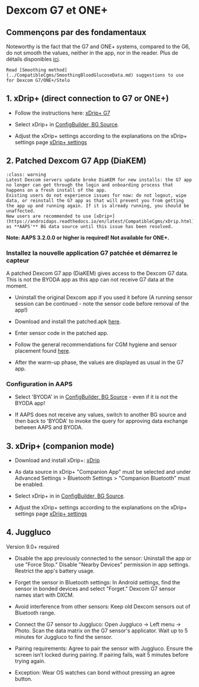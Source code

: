 # Dexcom G7 et ONE+


## Commençons par des fondamentaux

Noteworthy is the fact that the G7 and ONE+ systems, compared to the G6, do not smooth the values, neither in the app, nor in the reader. Plus de détails disponibles [ici](https://www.dexcom.com/en-us/faqs/why-does-past-cgm-data-look-different-from-past-data-on-receiver-and-follow-app).

```{admonition} Smoothing method 
Read [Smoothing method](../CompatibleCgms/SmoothingBloodGlucoseData.md) suggestions to use for Dexcom G7/ONE+/Stelo
```

## 1. xDrip+ (direct connection to G7 or ONE+)

- Follow the instructions here: [xDrip+ G7](https://navid200.github.io/xDrip/docs/Dexcom/G7.html)
- Select  xDrip+ in [ConfigBuilder, BG Source](#Config-Builder-bg-source).

- Adjust the xDrip+ settings according to the explanations on the xDrip+ settings page  [xDrip+ settings](../CompatibleCgms/xDrip.md)

## 2.  Patched Dexcom G7 App (DiaKEM)

```{admonition} No new users
:class: warning
Latest Dexcom servers update broke DiaKEM for new installs: the G7 app no longer can get through the login and onboarding process that happens on a fresh install of the app. 
Existing users do not experience issues for now: do not logout, wipe data, or reinstall the G7 app as that will prevent you from getting the app up and running again. If it is already running, you should be unaffected.
New users are recommended to use [xDrip+](https://androidaps.readthedocs.io/en/latest/CompatibleCgms/xDrip.html) as **AAPS'** BG data source until this issue has been resolved.
```

**Note: AAPS 3.2.0.0 or higher is required! Not available for ONE+.**

### Installez la nouvelle application G7 patchée et démarrez le capteur


A patched Dexcom G7 app (DiaKEM) gives access to the Dexcom G7 data. This is not the BYODA app as this app can not receive G7 data at the moment.

- Uninstall the original Dexcom app if you used it before (A running sensor session can be continued - note the sensor code before removal of the app!)

- Download and install the patched.apk [here](https://github.com/authorgambel/g7/releases).

- Enter sensor code in the patched app.

- Follow the general recommendations for CGM hygiene and sensor placement found [here](../CompatibleCgms/GeneralCGMRecommendation.md).

- After the warm-up phase, the values are displayed as usual in the G7 app.

### Configuration in AAPS

- Select 'BYODA' in in [ConfigBuilder, BG Source](#Config-Builder-bg-source) - even if it is not the BYODA app!

- If AAPS does not receive any values, switch to another BG source and then back to 'BYODA' to invoke the query for approving data exchange between AAPS and BYODA.

## 3. xDrip+ (companion mode)

-   Download and install xDrip+: [xDrip](https://github.com/NightscoutFoundation/xDrip)
- As data source in xDrip+ "Companion App" must be selected and under Advanced Settings > Bluetooth Settings > "Companion Bluetooth" must be enabled.
-   Select  xDrip+ in in [ConfigBuilder, BG Source](#Config-Builder-bg-source).

-   Adjust the xDrip+ settings according to the explanations on the xDrip+ settings page  [xDrip+ settings](../CompatibleCgms/xDrip.md)

## 4. Juggluco

Version 9.0+ required

- Disable the app previously connected to the sensor: Uninstall the app or use "Force Stop." Disable "Nearby Devices" permission in app settings. Restrict the app's battery usage.

- Forget the sensor in Bluetooth settings: In Android settings, find the sensor in bonded devices and select "Forget." Dexcom G7 sensor names start with DXCM.

- Avoid interference from other sensors: Keep old Dexcom sensors out of Bluetooth range.

- Connect the G7 sensor to Juggluco: Open Juggluco → Left menu → Photo. Scan the data matrix on the G7 sensor's applicator. Wait up to 5 minutes for Juggluco to find the sensor.

- Pairing requirements: Agree to pair the sensor with Juggluco. Ensure the screen isn’t locked during pairing. If pairing fails, wait 5 minutes before trying again.

- Exception: Wear OS watches can bond without pressing an agree button.
